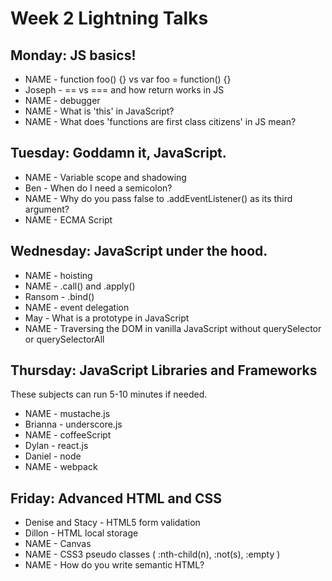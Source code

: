 # Week 2 Lightning Talks

## Monday: JS basics!

- NAME - function foo() {} vs var foo = function() {}
- Joseph - == vs === and how return works in JS
- NAME - debugger
- NAME - What is 'this' in JavaScript?
- NAME - What does 'functions are first class citizens' in JS mean?


## Tuesday: Goddamn it, JavaScript.

- NAME - Variable scope and shadowing
- Ben - When do I need a semicolon?
- NAME - Why do you pass false to .addEventListener() as its third argument?
- NAME - ECMA Script

## Wednesday: JavaScript under the hood.

- NAME - hoisting
- NAME - .call() and .apply()
- Ransom - .bind()
- NAME - event delegation
- May - What is a prototype in JavaScript
- NAME - Traversing the DOM in vanilla JavaScript without querySelector or querySelectorAll

## Thursday: JavaScript Libraries and Frameworks

These subjects can run 5-10 minutes if needed.

- NAME - mustache.js
- Brianna - underscore.js
- NAME - coffeeScript
- Dylan - react.js
- Daniel - node
- NAME - webpack

## Friday: Advanced HTML and CSS

- Denise and Stacy - HTML5 form validation
- Dillon - HTML local storage
- NAME - Canvas
- NAME - CSS3 pseudo classes ( :nth-child(n), :not(s), :empty )
- NAME - How do you write semantic HTML?

